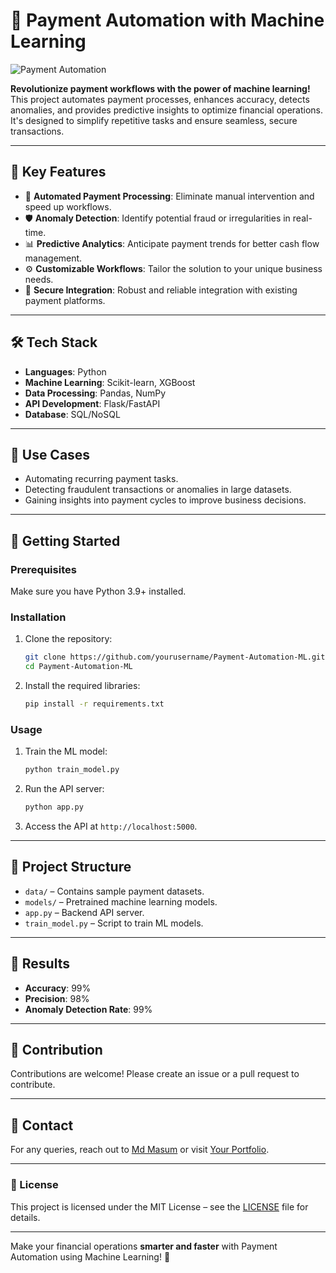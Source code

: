# 🚀 Payment Automation with Machine Learning  


![Payment Automation](https://www.techfunnel.com/wp-content/uploads/2021/12/Payments_Automation.png)


**Revolutionize payment workflows with the power of machine learning!**  
This project automates payment processes, enhances accuracy, detects anomalies, and provides predictive insights to optimize financial operations. It's designed to simplify repetitive tasks and ensure seamless, secure transactions.  

---

## 🌟 Key Features  
- 🔄 **Automated Payment Processing**: Eliminate manual intervention and speed up workflows.  
- 🛡️ **Anomaly Detection**: Identify potential fraud or irregularities in real-time.  
- 📊 **Predictive Analytics**: Anticipate payment trends for better cash flow management.  
- ⚙️ **Customizable Workflows**: Tailor the solution to your unique business needs.  
- 🔐 **Secure Integration**: Robust and reliable integration with existing payment platforms.  

---

## 🛠️ Tech Stack  
- **Languages**: Python  
- **Machine Learning**: Scikit-learn, XGBoost  
- **Data Processing**: Pandas, NumPy  
- **API Development**: Flask/FastAPI  
- **Database**: SQL/NoSQL  

---

## 🎯 Use Cases  
- Automating recurring payment tasks.  
- Detecting fraudulent transactions or anomalies in large datasets.  
- Gaining insights into payment cycles to improve business decisions.  

---

## 🚀 Getting Started  

### Prerequisites  
Make sure you have Python 3.9+ installed.  

### Installation  
1. Clone the repository:  
   ```bash
   git clone https://github.com/yourusername/Payment-Automation-ML.git
   cd Payment-Automation-ML
   ```  
2. Install the required libraries:  
   ```bash
   pip install -r requirements.txt
   ```  

### Usage  
1. Train the ML model:  
   ```bash
   python train_model.py
   ```  
2. Run the API server:  
   ```bash
   python app.py
   ```  
3. Access the API at `http://localhost:5000`.  

---

## 📂 Project Structure  
- `data/` – Contains sample payment datasets.  
- `models/` – Pretrained machine learning models.  
- `app.py` – Backend API server.  
- `train_model.py` – Script to train ML models.  

---

## 🧪 Results  
- **Accuracy**: 99%  
- **Precision**: 98%  
- **Anomaly Detection Rate**: 99%  

---

## 🤝 Contribution  
Contributions are welcome! Please create an issue or a pull request to contribute.  

---

## 📧 Contact  
For any queries, reach out to [Md Masum](masum.cse2022@gmail.com) or visit [Your Portfolio](https://[yourportfolio.com](https://masum22.vercel.app/)).  

---

### 📜 License  
This project is licensed under the MIT License – see the [LICENSE](LICENSE) file for details.  

---

Make your financial operations **smarter and faster** with Payment Automation using Machine Learning! 🌟  
